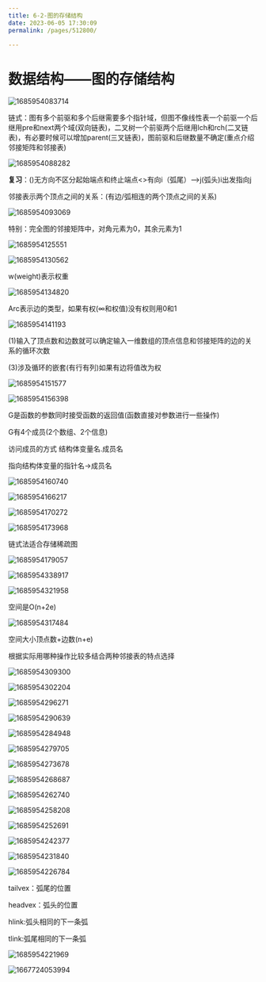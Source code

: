 ```yaml
---
title: 6-2-图的存储结构
date: 2023-06-05 17:30:09
permalink: /pages/512800/

---
```

数据结构——图的存储结构
============

![1685954083714](/assets/1685954083714.png)

链式：图有多个前驱和多个后继需要多个指针域，但图不像线性表一个前驱一个后继用pre和next两个域(双向链表)，二叉树一个前驱两个后继用lch和rch(二叉链表)，有必要时候可以增加parent(三叉链表)，图前驱和后继数量不确定(重点介绍邻接矩阵和邻接表)

![1685954088282](/assets/1685954088282.png)

**复习**：()无方向不区分起始端点和终止端点<>有向i（弧尾）-->j(弧头)i出发指向j

邻接表示两个顶点之间的关系：(有边/弧相连的两个顶点之间的关系)

![1685954093069](/assets/1685954093069.png)

特别：完全图的邻接矩阵中，对角元素为0，其余元素为1

![1685954125551](/assets/1685954125551.png)

![1685954130562](/assets/1685954130562.png)

w(weight)表示权重

![1685954134820](/assets/1685954134820.png)

Arc表示边的类型，如果有权(∞和权值)没有权则用0和1

![1685954141193](/assets/1685954141193.png)

(1)输入了顶点数和边数就可以确定输入一维数组的顶点信息和邻接矩阵的边的关系的循环次数

(3)涉及循环的嵌套(有行有列)如果有边将值改为权

![1685954151577](/assets/1685954151577.png)

![1685954156398](/assets/1685954156398.png)

G是函数的参数同时接受函数的返回值(函数直接对参数进行一些操作)

G有4个成员(2个数组、2个信息)

访问成员的方式 结构体变量名.成员名

指向结构体变量的指针名->成员名

![1685954160740](/assets/1685954160740.png)

![1685954166217](/assets/1685954166217.png)

![1685954170272](/assets/1685954170272.png)

![1685954173968](/assets/1685954173968.png)

链式法适合存储稀疏图

![1685954179057](/assets/1685954179057.png)

![1685954338917](/assets/1685954338917.png)

![1685954321958](/assets/1685954321958.png)

空间是O(n+2e)  

![1685954317484](/assets/1685954317484.png)

空间大小顶点数+边数(n+e)

根据实际用哪种操作比较多结合两种邻接表的特点选择

![1685954309300](/assets/1685954309300.png)

![1685954302204](/assets/1685954302204.png)

![1685954296271](/assets/1685954296271.png)

![1685954290639](/assets/1685954290639.png)

![1685954284948](/assets/1685954284948.png)

![1685954279705](/assets/1685954279705.png)

![1685954273678](/assets/1685954273678.png)

![1685954268687](/assets/1685954268687.png)

![1685954262740](/assets/1685954262740.png)

![1685954258208](/assets/1685954258208.png)

![1685954252691](/assets/1685954252691.png)

![1685954242377](/assets/1685954242377.png)

![1685954231840](/assets/1685954231840.png)

![1685954226784](/assets/1685954226784.png)

tailvex：弧尾的位置

headvex：弧头的位置

hlink:弧头相同的下一条弧

tlink:弧尾相同的下一条弧

![1685954221969](/assets/1685954221969.png)

![1667724053994](/assets/1667724053994-1667724054566.png)


